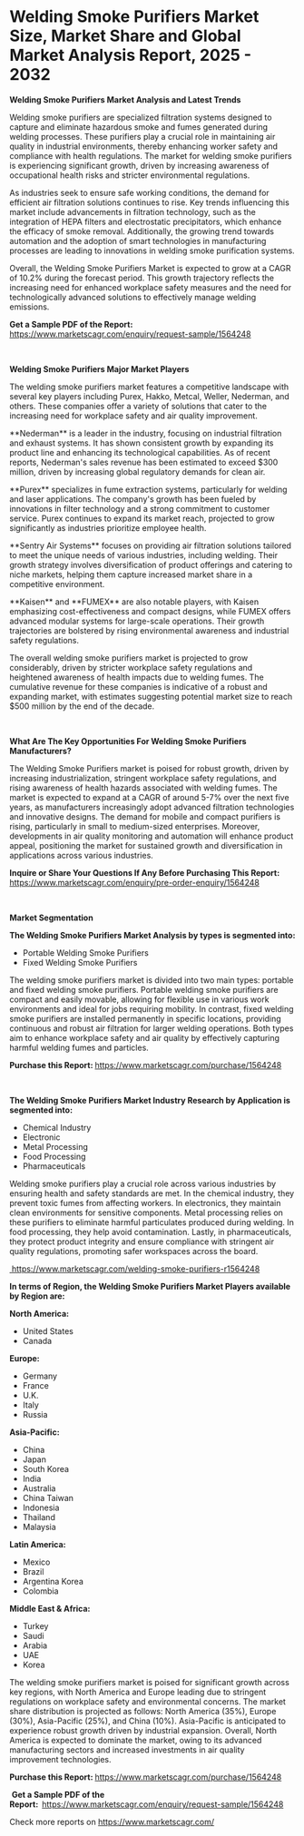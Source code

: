 <p><h1>Welding Smoke Purifiers Market Size, Market Share and Global Market Analysis Report, 2025 - 2032</h1></p><p><strong>Welding Smoke Purifiers Market Analysis and Latest Trends</strong></p>
<p><p>Welding smoke purifiers are specialized filtration systems designed to capture and eliminate hazardous smoke and fumes generated during welding processes. These purifiers play a crucial role in maintaining air quality in industrial environments, thereby enhancing worker safety and compliance with health regulations. The market for welding smoke purifiers is experiencing significant growth, driven by increasing awareness of occupational health risks and stricter environmental regulations. </p><p>As industries seek to ensure safe working conditions, the demand for efficient air filtration solutions continues to rise. Key trends influencing this market include advancements in filtration technology, such as the integration of HEPA filters and electrostatic precipitators, which enhance the efficacy of smoke removal. Additionally, the growing trend towards automation and the adoption of smart technologies in manufacturing processes are leading to innovations in welding smoke purification systems.</p><p>Overall, the Welding Smoke Purifiers Market is expected to grow at a CAGR of 10.2% during the forecast period. This growth trajectory reflects the increasing need for enhanced workplace safety measures and the need for technologically advanced solutions to effectively manage welding emissions.</p></p>
<p><strong>Get a Sample PDF of the Report:&nbsp;</strong> <a href="https://www.marketscagr.com/enquiry/request-sample/1564248?utm_campaign=3188&utm_medium=2&utm_source=Github&utm_content=ia&utm_term=11042025&utm_id=welding-smoke-purifiers">https://www.marketscagr.com/enquiry/request-sample/1564248</a></p>
<p>&nbsp;</p>
<p><strong>Welding Smoke Purifiers Major Market Players</strong></p>
<p><p>The welding smoke purifiers market features a competitive landscape with several key players including Purex, Hakko, Metcal, Weller, Nederman, and others. These companies offer a variety of solutions that cater to the increasing need for workplace safety and air quality improvement.</p><p>**Nederman** is a leader in the industry, focusing on industrial filtration and exhaust systems. It has shown consistent growth by expanding its product line and enhancing its technological capabilities. As of recent reports, Nederman's sales revenue has been estimated to exceed $300 million, driven by increasing global regulatory demands for clean air.</p><p>**Purex** specializes in fume extraction systems, particularly for welding and laser applications. The company's growth has been fueled by innovations in filter technology and a strong commitment to customer service. Purex continues to expand its market reach, projected to grow significantly as industries prioritize employee health.</p><p>**Sentry Air Systems** focuses on providing air filtration solutions tailored to meet the unique needs of various industries, including welding. Their growth strategy involves diversification of product offerings and catering to niche markets, helping them capture increased market share in a competitive environment.</p><p>**Kaisen** and **FUMEX** are also notable players, with Kaisen emphasizing cost-effectiveness and compact designs, while FUMEX offers advanced modular systems for large-scale operations. Their growth trajectories are bolstered by rising environmental awareness and industrial safety regulations.</p><p>The overall welding smoke purifiers market is projected to grow considerably, driven by stricter workplace safety regulations and heightened awareness of health impacts due to welding fumes. The cumulative revenue for these companies is indicative of a robust and expanding market, with estimates suggesting potential market size to reach $500 million by the end of the decade.</p></p>
<p>&nbsp;</p>
<p><strong>What Are The Key Opportunities For Welding Smoke Purifiers Manufacturers?</strong></p>
<p><p>The Welding Smoke Purifiers market is poised for robust growth, driven by increasing industrialization, stringent workplace safety regulations, and rising awareness of health hazards associated with welding fumes. The market is expected to expand at a CAGR of around 5-7% over the next five years, as manufacturers increasingly adopt advanced filtration technologies and innovative designs. The demand for mobile and compact purifiers is rising, particularly in small to medium-sized enterprises. Moreover, developments in air quality monitoring and automation will enhance product appeal, positioning the market for sustained growth and diversification in applications across various industries.</p></p>
<p><strong>Inquire or Share Your Questions If Any Before Purchasing This Report:</strong> <a href="https://www.marketscagr.com/enquiry/pre-order-enquiry/1564248?utm_campaign=3188&utm_medium=2&utm_source=Github&utm_content=ia&utm_term=11042025&utm_id=welding-smoke-purifiers">https://www.marketscagr.com/enquiry/pre-order-enquiry/1564248</a></p>
<p>&nbsp;</p>
<p><strong>Market Segmentation</strong></p>
<p><strong>The Welding Smoke Purifiers Market Analysis by types is segmented into:</strong></p>
<p><ul><li>Portable Welding Smoke Purifiers</li><li>Fixed Welding Smoke Purifiers</li></ul></p>
<p><p>The welding smoke purifiers market is divided into two main types: portable and fixed welding smoke purifiers. Portable welding smoke purifiers are compact and easily movable, allowing for flexible use in various work environments and ideal for jobs requiring mobility. In contrast, fixed welding smoke purifiers are installed permanently in specific locations, providing continuous and robust air filtration for larger welding operations. Both types aim to enhance workplace safety and air quality by effectively capturing harmful welding fumes and particles.</p></p>
<p><strong>Purchase this Report:&nbsp;</strong><a href="https://www.marketscagr.com/purchase/1564248?utm_campaign=3188&utm_medium=2&utm_source=Github&utm_content=ia&utm_term=11042025&utm_id=welding-smoke-purifiers">https://www.marketscagr.com/purchase/1564248</a></p>
<p>&nbsp;</p>
<p><strong>The Welding Smoke Purifiers Market Industry Research by Application is segmented into:</strong></p>
<p><ul><li>Chemical Industry</li><li>Electronic</li><li>Metal Processing</li><li>Food Processing</li><li>Pharmaceuticals</li></ul></p>
<p><p>Welding smoke purifiers play a crucial role across various industries by ensuring health and safety standards are met. In the chemical industry, they prevent toxic fumes from affecting workers. In electronics, they maintain clean environments for sensitive components. Metal processing relies on these purifiers to eliminate harmful particulates produced during welding. In food processing, they help avoid contamination. Lastly, in pharmaceuticals, they protect product integrity and ensure compliance with stringent air quality regulations, promoting safer workspaces across the board.</p></p>
<p><a href="https://www.marketscagr.com/welding-smoke-purifiers-r1564248?utm_campaign=3188&utm_medium=2&utm_source=Github&utm_content=ia&utm_term=11042025&utm_id=welding-smoke-purifiers">&nbsp;https://www.marketscagr.com/welding-smoke-purifiers-r1564248</a></p>
<p><strong>In terms of Region, the Welding Smoke Purifiers Market Players available by Region are:</strong></p>
<p>
    <p> <strong> North America: </strong>
        <ul>
            <li>United States</li>
            <li>Canada</li>
        </ul>
        </p> 
    <p> <strong> Europe: </strong>
        <ul>
            <li>Germany</li>
            <li>France</li>
            <li>U.K.</li>
            <li>Italy</li>
            <li>Russia</li>
        </ul>
        </p> 
    <p> <strong> Asia-Pacific: </strong>
        <ul>
            <li>China</li>
            <li>Japan</li>
            <li>South Korea</li>
            <li>India</li>
            <li>Australia</li>
            <li>China Taiwan</li>
            <li>Indonesia</li>
            <li>Thailand</li>
            <li>Malaysia</li>
        </ul>
        </p> 
    <p> <strong> Latin America: </strong>
        <ul>
            <li>Mexico</li>
            <li>Brazil</li>
            <li>Argentina Korea</li>
            <li>Colombia</li>
        </ul>
        </p> 
    <p> <strong> Middle East & Africa: </strong>
        <ul>
            <li>Turkey</li>
            <li>Saudi</li>
            <li>Arabia</li>
            <li>UAE</li>
            <li>Korea</li>
        </ul>
    </p>
    </p>
<p><p>The welding smoke purifiers market is poised for significant growth across key regions, with North America and Europe leading due to stringent regulations on workplace safety and environmental concerns. The market share distribution is projected as follows: North America (35%), Europe (30%), Asia-Pacific (25%), and China (10%). Asia-Pacific is anticipated to experience robust growth driven by industrial expansion. Overall, North America is expected to dominate the market, owing to its advanced manufacturing sectors and increased investments in air quality improvement technologies.</p></p>
<p><strong>Purchase this Report: </strong><a href="https://www.marketscagr.com/purchase/1564248?utm_campaign=3188&utm_medium=2&utm_source=Github&utm_content=ia&utm_term=11042025&utm_id=welding-smoke-purifiers">https://www.marketscagr.com/purchase/1564248</a></p>
<p>&nbsp;<strong>Get a Sample PDF of the Report:&nbsp;&nbsp;</strong><a href="https://www.marketscagr.com/enquiry/request-sample/1564248?utm_campaign=3188&utm_medium=2&utm_source=Github&utm_content=ia&utm_term=11042025&utm_id=welding-smoke-purifiers">https://www.marketscagr.com/enquiry/request-sample/1564248</a></p>
<p><strong></strong></p>
<p>Check more reports on <a href="https://www.marketscagr.com/?utm_campaign=3188&utm_medium=2&utm_source=Github&utm_content=ia&utm_term=11042025&utm_id=welding-smoke-purifiers">https://www.marketscagr.com/</a></p>